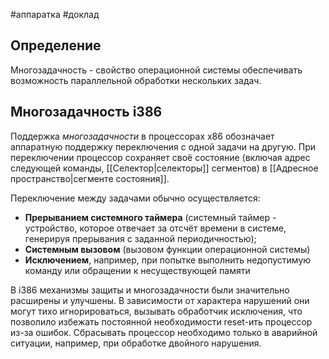 #аппаратка #доклад 
## Определение
Многозадачность - свойство операционной системы обеспечивать возможность параллельной обработки нескольких задач.
## Многозадачность i386
Поддержка _многозадачности_ в процессорах x86 обозначает аппаратную поддержку переключения с одной задачи на другую. При переключении процессор сохраняет своё состояние (включая адрес следующей команды, [[Селектор|селекторы]] сегментов) в [[Адресное пространство|сегменте состояния]].

Переключение между задачами обычно осуществляется:
- **Прерыванием системного таймера** (системный таймер - устройство, которое отвечает за отсчёт времени в системе, генерируя прерывания с заданной периодичностью);
- **Системным вызовом** (вызовом функции операционной системы)
- **Исключением**, например, при попытке выполнить недопустимую команду или обращении к несуществующей памяти

В i386 механизмы защиты и многозадачности были значительно расширены и улучшены. В зависимости от характера нарушений они могут тихо игнорироваться, вызывать обработчик исключения, что позволило избежать постоянной необходимости reset-ить процессор из-за ошибок. Сбрасывать процессор необходимо только в аварийной ситуации, например, при обработке двойного нарушения.